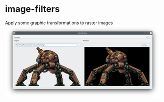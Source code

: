 # image-filters
Apply some graphic transformations to raster images
![screenshot low-pass](docs/screenshot-low-pass.png "Screenshot of low-pass filter in use.")
